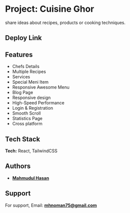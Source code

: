 # Project: **Cuisine Ghor**

share ideas about recipes, products or cooking techniques.


## Deploy Link


## Features

- Chefs Details
- Multiple Recipes 
- Services
- Special Meni Item
- Responsive Awesome Menu
- Blog Page
- Responsive design
- High-Speed Performance
- Login & Registration
- Smooth Scroll
- Statistics Page
- Cross platform

## Tech Stack

**Tech:** React, TailwindCSS


## Authors

- [**Mahmudul Hasan**](https://github.com/mahmudul-noman)


## Support

For support, Email: **mhnoman75@gmail.com**